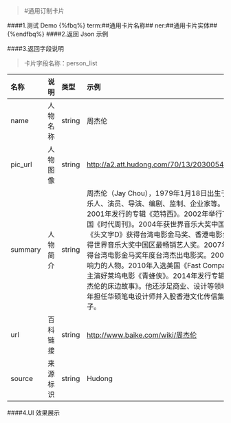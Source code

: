 >#通用订制卡片


####1.测试 Demo
{%fbq%}
term:##通用卡片名称##
ner:##通用卡片实体##
{%endfbq%}
####2.返回 Json 示例


####3.返回字段说明
>卡片字段名称：person_list

|名称|说明|类型|示例|
|:---|:---|:---|:---|
|name|人物名称|string|周杰伦|
|pic_url|人物图像|string|http://a2.att.hudong.com/70/13/20300543224648149795136240204_140.jpg|
|summary|人物简介|string|周杰伦（Jay Chou），1979年1月18日出生于台湾新北，中国台湾流行乐男歌手、音乐人、演员、导演、编剧、监制、企业家等。2000年发行首张个人专辑《Jay》。2001年发行的专辑《范特西》。2002年举行The One世界巡回演唱会。2003年登上美国《时代周刊》。2004年获世界音乐大奖中国区最畅销艺人奖。2005年凭借动作片《头文字D》获得台湾电影金马奖、香港电影金像奖最佳新人奖。2006年起连续三年获得世界音乐大奖中国区最畅销艺人奖。2007年自编自导的文艺片《不能说的秘密》获得台湾电影金马奖年度台湾杰出电影奖。2009年入选美国CNN评出的25位亚洲最具影响力的人物。2010年入选美国《Fast Company》评出的全球百大创意人物。2011年主演好莱坞电影《青蜂侠》。2014年发行专辑《哎呦，不错哦》。2016年推出专辑《周杰伦的床边故事》。他还涉足商业、设计等领域。2007年成立杰威尔有限公司；2011年担任华硕笔电设计师并入股香港文化传信集团。2017年6月，周杰伦妻子昆凌二胎产子。|
|url|百科链接|string|http://www.baike.com/wiki/周杰伦|
|source|来源标识|string|Hudong|

####4.UI 效果展示




